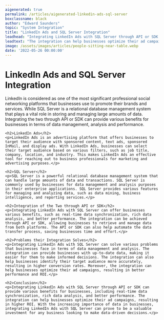```yaml
---
aigenerated: true
permalink: /articles/aigenerated-linkedin-ads-sql-server
boxclassname: black
author: "Edward Saunders"
topic: "System Integration"
title: "LinkedIn Ads and SQL Server Integration"
leadhead: "Integrating LinkedIn Ads with SQL Server through API or SDK can provide various benefits for businesses, including real-time data synchronization, rich data analysis, and better performance"
leadtext: "The integration can help businesses optimize their ad campaigns, resulting in higher ROI. With the increasing importance of data in businesses, integrating LinkedIn Ads with SQL Server can prove to be a valuable investment for any business looking to make data-driven decisions."
image: /assets/images/articles/people-sitting-near-table.webp
date: '2022-05-26 00:00:00'
---
```

<div class="arttext">	<h1>LinkedIn Ads and SQL Server Integration</h1>
	<p>LinkedIn is considered as one of the most significant professional social networking platforms that businesses use to promote their brands and services. While SQL Server is a relational database management system that plays a vital role in storing and managing large amounts of data. Integrating the two through API or SDK can provide various benefits for businesses in terms of data management, analysis and performance.</p>

	<h2>LinkedIn Ads</h2>
	<p>LinkedIn Ads is an advertising platform that offers businesses to target their audience with sponsored content, text ads, sponsored InMail, and display ads. With LinkedIn Ads, businesses can select their target audience based on various filters, such as job title, company, location, and industry. This makes LinkedIn Ads an effective tool for reaching out to business professionals for marketing and advertising purposes.</p>

	<h2>SQL Server</h2>
	<p>SQL Server is a powerful relational database management system that can handle large amounts of data and transactions. SQL Server is commonly used by businesses for data management and analysis purposes in their enterprise applications. SQL Server provides various features for managing and analyzing data, such as data mining, business intelligence, and reporting services.</p>

	<h2>Integration of the Two through API or SDK</h2>
	<p>Integrating LinkedIn Ads with SQL Server can offer businesses various benefits, such as real-time data synchronization, rich data analysis, and better performance. The integration can be achieved through API or SDK, allowing businesses to retrieve and manage data from both platforms. The API or SDK can also help automate the data transfer process, saving businesses time and effort.</p>

	<h2>Problems their Integration Solves</h2>
	<p>Integrating LinkedIn Ads with SQL Server can solve various problems that businesses face in terms of data management and analysis. The integration can provide businesses with up-to-date data, making it easier for them to make informed decisions. The integration can also help businesses identify their target audience more accurately, resulting in higher conversion rates. Moreover, the integration can help businesses optimize their ad campaigns, resulting in better performance and ROI.</p>

	<h2>Conclusion</h2>
	<p>Integrating LinkedIn Ads with SQL Server through API or SDK can provide various benefits for businesses, including real-time data synchronization, rich data analysis, and better performance. The integration can help businesses optimize their ad campaigns, resulting in higher ROI. With the increasing importance of data in businesses, integrating LinkedIn Ads with SQL Server can prove to be a valuable investment for any business looking to make data-driven decisions.</p>
</div>